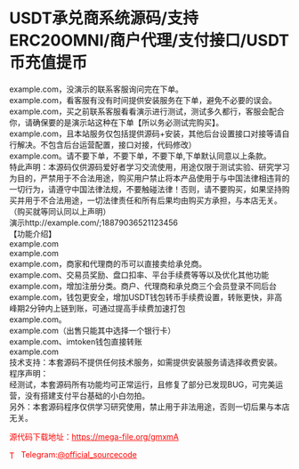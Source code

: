 # USDT承兑商系统源码/支持ERC20OMNI/商户代理/支付接口/USDT币充值提币

example.com，没演示的联系客服询问完在下单。<br>example.com，看客服有没有时间提供安装服务在下单，避免不必要的误会。<br>example.com，买之前联系客服看看演示进行测试，测试多久都行，客服会配合你，请确保要的是演示站这种在下单【所以务必测试完购买】。<br>example.com，且本站服务仅包括提供源码+安装，其他后台设置接口对接等请自行解决。不包含后台运营配置，接口对接，代码修改）<br>example.com。请不要下单，不要下单，不要下单,下单默认同意以上条款。<br>特此声明：本源码仅供源码爱好者学习交流使用，用途仅限于测试实验、研究学习为目的，严禁用于不合法用途，购买用户禁止将本产品使用于与中国法律相违背的一切行为，请遵守中国法律法规，不要触碰法律！否则，请不要购买，如果坚持购买并用于不合法用途，一切法律责任和所有后果均由购买方承担，与本店无关。<br>（购买就等同认同以上声明）<br>演示http://example.com/;18879036521123456<br>【功能介绍】<br>example.com<br>example.com<br>example.com，商家和代理商的币可以直接卖给承兑商。<br>example.com、交易员奖励、盘口扣率、平台手续费等等以及优化其他功能<br>example.com，增加注册分类。商户、代理商和承兑商三个会员登录不同后台<br>example.com，钱包更安全，增加USDT钱包转币手续费设置，转账更快，非高峰期2分钟内上链到账，可通过提高手续费加速打包<br>example.com。<br>example.com（出售只能其中选择一个银行卡）<br>example.com、imtoken钱包直接转账<br>example.com<br>技术支持：本套源码不提供任何技术服务，如需提供安装服务请选择收费安装。<br>程序声明：<br>经测试，本套源码所有功能均可正常运行，且修复了部分已发现BUG，可完美运营，没有搭建支付平台基础的小白勿拍。<br>另外：本套源码程序仅供学习研究使用，禁止用于非法用途，否则一切后果与本店无关。<br>


<p style="color: red;">源代码下载地址：<a href="https://mega-file.org/gmxmA" style="color: red;">https://mega-file.org/gmxmA</a></p><p style="color: red;"><img src="https://cdn-icons-png.flaticon.com/512/2111/2111646.png" alt="Telegram Icon" style="width: 16px; vertical-align: middle; margin-right: 5px;">Telegram:<a href="https://t.me/official_sourcecode" style="color: red;">@official_sourcecode</a></p>